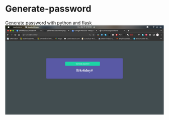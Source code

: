# Generate-password
Generate password with python and flask  
<img src="https://github.com/pedrozau/Generate-password/blob/main/Screenshot%20from%202022-10-17%2021-40-11.png?raw=true">
